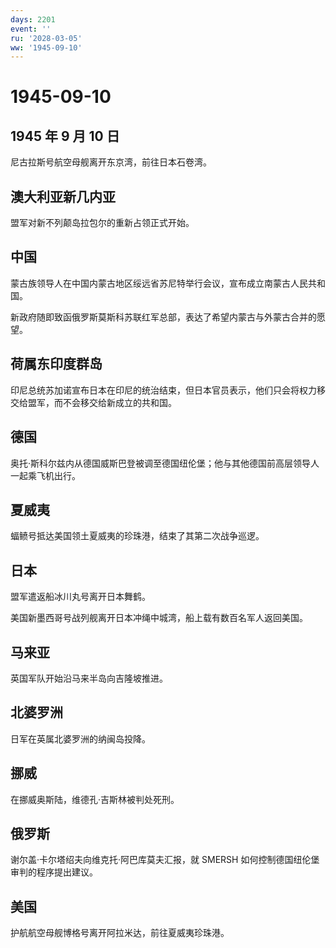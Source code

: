 ```yaml
---
days: 2201
event: ''
ru: '2028-03-05'
ww: '1945-09-10'
---
```


# 1945-09-10

## 1945 年 9 月 10 日

尼古拉斯号航空母舰离开东京湾，前往日本石卷湾。

## 澳大利亚新几内亚

盟军对新不列颠岛拉包尔的重新占领正式开始。

## 中国

蒙古族领导人在中国内蒙古地区绥远省苏尼特举行会议，宣布成立南蒙古人民共和国。

新政府随即致函俄罗斯莫斯科苏联红军总部，表达了希望内蒙古与外蒙古合并的愿望。

## 荷属东印度群岛

印尼总统苏加诺宣布日本在印尼的统治结束，但日本官员表示，他们只会将权力移交给盟军，而不会移交给新成立的共和国。

## 德国

奥托·斯科尔兹内从德国威斯巴登被调至德国纽伦堡；他与其他德国前高层领导人一起乘飞机出行。

## 夏威夷

蝠鲼号抵达美国领土夏威夷的珍珠港，结束了其第二次战争巡逻。

## 日本

盟军遣返船冰川丸号离开日本舞鹤。

美国新墨西哥号战列舰离开日本冲绳中城湾，船上载有数百名军人返回美国。

## 马来亚

英国军队开始沿马来半岛向吉隆坡推进。

## 北婆罗洲

日军在英属北婆罗洲的纳闽岛投降。

## 挪威

在挪威奥斯陆，维德孔·吉斯林被判处死刑。

## 俄罗斯

谢尔盖·卡尔塔绍夫向维克托·阿巴库莫夫汇报，就 SMERSH
如何控制德国纽伦堡审判的程序提出建议。

## 美国

护航航空母舰博格号离开阿拉米达，前往夏威夷珍珠港。